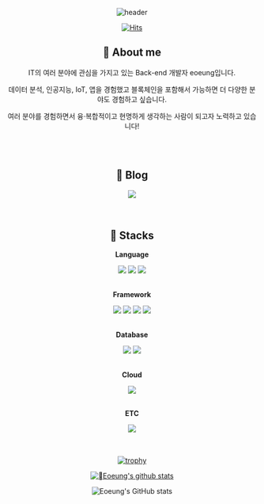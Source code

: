 <div align="center">

![header](https://capsule-render.vercel.app/api?type=waving&color=gradient&height=160&section=header&text=🎮%20eoeung's%20GitHub%20🦅&fontSize=30&animation=fadeIn&fontAlignY=36&fontColor=fff)

[![Hits](https://hits.seeyoufarm.com/api/count/incr/badge.svg?url=https%3A%2F%2Fgithub.com%2Feoeung&count_bg=%237D9EFF&title_bg=%23636262&icon=steam.svg&icon_color=%23CAE1F5&title=visits&edge_flat=false)](https://hits.seeyoufarm.com)

## 💬 About me

<!-- 한글 소개 -->
<p>
IT의 여러 분야에 관심을 가지고 있는 Back-end 개발자 eoeung입니다.
<br>

데이터 분석, 인공지능, IoT, 앱을 경험했고 블록체인을 포함해서 가능하면 더 다양한 분야도 경험하고 싶습니다.
<br>

여러 분야를 경험하면서 융·복합적이고 현명하게 생각하는 사람이 되고자 노력하고 있습니다!

</p>

<!-- 영어 소개 예시 -->
<!-- ### Hi, everyone. Welcome to my GitHub channel ! </br>
This is Sehwa Kim 👋🏻 (You can also call me 'Sarah')</br>
I want to be a Front-End Developer with a background as a nurse. </br>
I enjoy learning, helping each other, and growing steadily. </br>
Not only that, I like to try new things. So I'm exploring various fields with an open mind, </br>
including IT(Front-End, Back-End), medicine 🧠, English and Business. </br>
I like to documenting things that I realized or learned, so I update my blog at least once a week ✍🏻 </br>
(FYI, I'm gonna do this until I become a grandma lol) </br>
</br>
Thanks for your visiting. </br>
Hope you have a wonderful day 🩷  </br>
Also if you want to know more about me, contact me anytime ! -->

<br>
<br>

## 📔 Blog

<!-- 포트폴리오 -->
<!-- 내 노션 주소 입력 -->
<!-- <a href="https://polydactyl-cello-2db.notion.site/Kim-Sehwa-c4920e2528ae4e7bb40869f320fc859d?pvs=4"> -->
<!-- 노션 뱃지 -->
<!-- <img src="https://img.shields.io/badge/Portfolio-000000?style=for-the-badge&logoColor=white&logo=Notion">  -->
<!-- </a> -->

<!-- <div style="display:flex; flex-direction:row;> -->
<div>
    <a href="https://eoeung.tistory.com" target="_blank">
        <img src="https://img.shields.io/badge/Tistory-000000?style=for-the-badge&logo=Tistory& logoColor=white">
    </a>
</div>
<!-- 한글 소개 -->

<br>
<br>

## 🔨 Stacks

<!-- <div style="display:flex; flex-direction:column; align-items:flex-start;">
 -->
<div>
   <!-- Language -->
    <p><strong>Language</strong></p>
    <div>
        <img src="https://img.shields.io/badge/Javascript-F7DF1E?style=flat-square&logo=Javascript&logoColor=black"> 
        <img src="https://img.shields.io/badge/Python-e5e5e5?style=flat-square&logo=python&logoColor=3873a3"> 
        <img src="https://img.shields.io/badge/Java-5382a1?style=flat-square&logo=openjdk&logoColor=ffffff"> 
    </div>
   </br>
    <!-- Framework -->
    <p><strong>Framework</strong></p>
    <div>
        <img src="https://img.shields.io/badge/Node.js-339933?style=for-the-badge&logo=Node.js&logoColor=white"> 
        <img src="https://img.shields.io/badge/Express-000000?style=for-the-badge&logo=Express&logoColor=white">
        <img src="https://img.shields.io/badge/Flask-ffffff?style=for-the-badge&logo=flask&logoColor=000000">
        <img src="https://img.shields.io/badge/Spring-ffffff?style=for-the-badge&logo=spring&logoColor=6cb52d">
    </div>
   <br>
    <!-- Database -->
    <p><strong>Database</strong></p>
    <div>
        <img src="https://img.shields.io/badge/MySQL-4479A1?style=for-the-badge&logo=mysql&logoColor=white">
        <img src="https://img.shields.io/badge/Oracle-ffffff?style=for-the-badge&logo=oracle&logoColor=F80000">
    </div>
   <br>
    <!-- Cloud -->
    <p><strong>Cloud</strong></p>
    <div>
        <img src="https://img.shields.io/badge/AWS-232F3E?style=for-the-badge&logo=amazon aws&logoColor=ec912d"> 
    </div>
     <br>
    <p><strong>ETC</strong></p>
    <div>
        <img src="https://img.shields.io/badge/Sequelize-ffffff?style=for-the-badge&logo=Sequelize&logoColor=52b0e7"> 
    </div>
</div>

<br>
<br>

[![trophy](https://github-profile-trophy.vercel.app/?username=eoeung)](https://github.com/ryo-ma/github-profile-trophy)

[![Eoeung's github stats](https://github-readme-stats.vercel.app/api/top-langs/?username=eoeung&show_icons=true&hide_border=true&title_color=004386&icon_color=red&layout=donut)](https://github.com/eoeung)

![Eoeung's GitHub stats](https://github-readme-stats.vercel.app/api?username=eoeung&show_icons=true&theme=holi)

</div>
